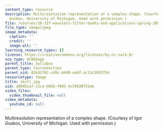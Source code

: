 ```yaml
---
content_type: resource
description: Multiresolution representation of a complex shape. (Courtesy of Igor
  Guskov, University of Michigan. Used with permission.)
file: /courses/18-327-wavelets-filter-banks-and-applications-spring-2003/a80db1a711cab016f0934c59630f51eb_skull.jpg
file_type: image/jpeg
image_metadata:
  caption: ''
  credit: ''
  image-alt: ''
learning_resource_types: []
license: https://creativecommons.org/licenses/by-nc-sa/4.0/
ocw_type: OCWImage
parent_title: Syllabus
parent_type: CourseSection
parent_uid: 02dd1f62-cd9c-64d0-ea6f-ac12c5953754
resourcetype: Image
title: skull.jpg
uid: a80db1a7-11ca-b016-f093-4c59630f51eb
video_files:
  video_thumbnail_file: null
video_metadata:
  youtube_id: null
---
```

Multiresolution representation of a complex shape. (Courtesy of Igor Guskov, University of Michigan. Used with permission.)